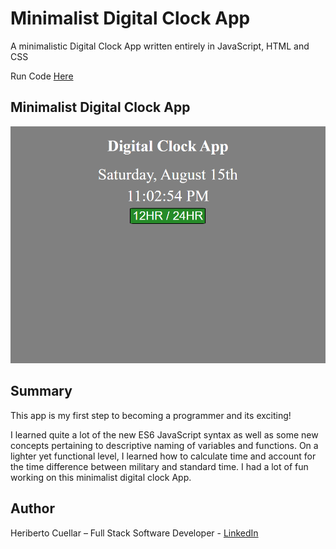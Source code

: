 #  Minimalist Digital Clock App
A minimalistic Digital Clock App written entirely in JavaScript, HTML and CSS

Run Code [Here](https://codepen.io/hcuellar-coder/pen/abNmdGG)

## Minimalist Digital Clock App

![Digital Clock App](./images/digitalClockApp.png)

## Summary
This app is my first step to becoming a programmer and its exciting!

I learned quite a lot of the new ES6 JavaScript syntax as well as some new concepts pertaining to descriptive naming of variables and functions. On a lighter yet functional level, I learned how to calculate time and account for the time difference between military and standard time. I had a lot of fun working on this minimalist digital clock App.

## Author
Heriberto Cuellar – Full Stack Software Developer - [LinkedIn](linkedin.com/in/heriberto-c-5aa11952)